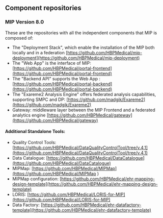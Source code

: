## Component repositories
### MIP Version 8.0

These are the repositories with all the independent components that MIP is composed of:

- The "Deployment Stack", which enable the installation of the MIP both locally and in a federation [https://github.com/HBPMedical/mip-deployment](https://github.com/HBPMedical/mip-deployment)
- The "Web App" is the interface of MIP: [https://github.com/HBPMedical/portal-frontend](https://github.com/HBPMedical/portal-frontend) 
- The "Backend API" supports the Web App : [https://github.com/HBPMedical/portal-backend](https://github.com/HBPMedical/portal-backend) 
- The "Exareme2 Analysis Engine" offers federated analysis capabilities, supporting SMPC and DP: [https://github.com/madgik/Exareme2](https://github.com/madgik/Exareme2)
- Gateway: middleware layer between the MIP Frontend and a federated analytics engine [https://github.com/HBPMedical/gateway](https://github.com/HBPMedical/gateway)

#### Additional Standalone Tools:
- Quality Control Tools: [https://github.com/HBPMedical/DataQualityControlTool/tree/v.4.1](https://github.com/HBPMedical/DataQualityControlTool/tree/v.4.1)
- Data Catalogue: [https://github.com/HBPMedical/DataCatalogue](https://github.com/HBPMedical/DataCatalogue)
- MIPMap: [https://github.com/HBPMedical/MIPMap](https://github.com/HBPMedical/MIPMap )
- MIPMap configuration: [https://github.com/HBPMedical/ehr-mapping-design-template](https://github.com/HBPMedical/ehr-mapping-design-template) 
- LORIS: [https://github.com/HBPMedical/LORIS-for-MIP](https://github.com/HBPMedical/LORIS-for-MIP) 
- Data Factory: [https://github.com/HBPMedical/ehr-datafactory-template](https://github.com/HBPMedical/ehr-datafactory-template)
